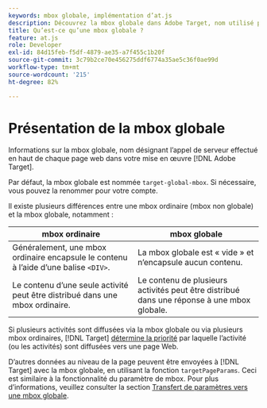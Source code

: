```yaml
---
keywords: mbox globale, implémentation d’at.js
description: Découvrez la mbox globale dans Adobe Target, nom utilisé pour faire référence à l’appel de serveur unique effectué en haut de chaque page web dans votre  [!DNL Target] implémentation.
title: Qu’est-ce qu’une mbox globale ?
feature: at.js
role: Developer
exl-id: 84d15feb-f5df-4879-ae35-a7f455c1b20f
source-git-commit: 3c79b2ce70e456275ddf6774a35ae5c36f0ae99d
workflow-type: tm+mt
source-wordcount: '215'
ht-degree: 82%

---
```


# Présentation de la mbox globale

Informations sur la mbox globale, nom désignant l’appel de serveur effectué en haut de chaque page web dans votre mise en œuvre [!DNL Adobe Target].

Par défaut, la mbox globale est nommée `target-global-mbox`. Si nécessaire, vous pouvez la renommer pour votre compte.

Il existe plusieurs différences entre une mbox ordinaire (mbox non globale) et la mbox globale, notamment :

| mbox ordinaire | mbox globale |
|--- |--- |
| Généralement, une mbox ordinaire encapsule le contenu à l’aide d’une balise `<DIV>`. | La mbox globale est « vide » et n’encapsule aucun contenu. |
| Le contenu d’une seule activité peut être distribué dans une mbox ordinaire. | Le contenu de plusieurs activités peut être distribué dans une réponse à une mbox globale. |

Si plusieurs activités sont diffusées via la mbox globale ou via plusieurs mbox ordinaires, [!DNL Target] [détermine la priorité](/help/c-activities/priority.md#concept_1780C11FEA57440499F0047DD6900E0F) par laquelle l’activité (ou les activités) sont diffusées vers une page Web.

D’autres données au niveau de la page peuvent être envoyées à [!DNL Target] avec la mbox globale, en utilisant la fonction `targetPageParams`. Ceci est similaire à la fonctionnalité du paramètre de mbox. Pour plus d’informations, veuillez consulter la section [Transfert de paramètres vers une mbox globale](/help/c-implementing-target/c-implementing-target-for-client-side-web/t-mbox-download/c-understanding-global-mbox/pass-parameters-to-global-mbox.md#concept_33362A04146C4E3C8E7089B65F38B5E5).
